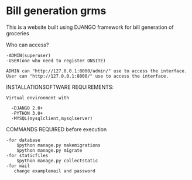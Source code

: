 # Bill generation grms

This is a website built using DJANGO framework for bill generation of groceries

Who can access?

    -ADMIN(superuser)
    -USER(one who need to register ONSITE)
    
    ADMIN can "http://127.0.0.1:8000/admin/" use to access the interface.
    User can "http://127.0.0.1:8000/" use to access the interface.
 
INSTALLATIONSOFTWARE REQUIREMENTS:

    Virtual environment with

      -DJANGO 2.0+ 
      -PYTHON 3.0+
      -MYSQL(mysqlclient,mysqlserver)

COMMANDS REQUIRED before execution

    -for database
        $python manage.py makemigrations
        $python manage.py migrate
    -for staticfiles
        $python manage.py collectstatic
    -for mail
       change examplemail and password
